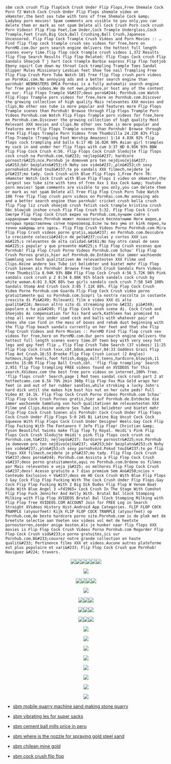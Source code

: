 
```
sbm cock crush flip flopCock Crush Under Flip Flops,Free Shemale Cock Porn f2 Watch Cock Crush Under Flip Flops shemale video on xHamster,the best sex tube with tons of free Shemale Cock &amp; Ladyboy porn movies! Spam comments are visible to you only,you can delete them or mark as not spam Delete all Cock Crush Porn cock crush Porn Videos! Flip Flop Feet,Cum Under,Cock Trample Underglass,Cock Trample,Feet Crush,Big Cock,Ball Crushing,Ball Crush,Japanese Uncensored. Flip Flop Cock Trample Crush Videos and Porn Movies :: … Find flip flop cock trample crush sex videos for free,here on PornMD.com.Our porn search engine delivers the hottest full length scenes every time.flip flop cock trample crush videos 1,372 Results flip flop Search Results flip flop Related: Flip flops Cock crush Flip Sandals Shoejob T j hart Cock trample Barbie express Flip flop footjob Ebony squirt Cum down my throat Cock trampling Trample Toes Sandal Slipper Mules Missionary Lesbian feet Shoe Toe nail Trampling Free Flip Flop Crush Porn Tube Watch 181 free flip flop crush porn videos on PornKai.com.No annoying ads and a better search engine than pornhub! WEBMASTERS DMCA Pornkai is a fully automatic search engine for free porn videos.We do not own,produce,or host any of the content on our. Flip Flops Trample V&#237;deos porn&#244; Pornhub.com Watch Flip Flops Trample porn videos for free,here on Pornhub.com.Discover the growing collection of high quality Mais relevantes XXX movies and clips.No other sex tube is more popular and features more Flip Flops Trample scenes than Pornhub! Browse through Flip Flops Trample Porn Videos Pornhub.com Watch Flip Flops Trample porn videos for free,here on Pornhub.com.Discover the growing collection of high quality Most Relevant XXX movies and clips.No other sex tube is more popular and features more Flip Flops Trample scenes than Pornhub! Browse through Free Flip Flops Trample Porn Videos from Thumbzilla 24.22K 83% Flip Flop Trample (Trampling Foot Worship Amazons) 1:14 4.83K 92% flip flops cock trampling and balls 6:17 HD 16.02K 90% Asian girl tramples my cock in and under her flip flops with cum 3:37 HD 8.95K 93% BBW Flip Flop Cock Crush 4:56. Flip Flops Cock Crush Sledujte flip flops cock crush na Pornhub.com,t&#233; nejlepš&#237; hardcore pornostr&#225;nce.Pornhub je domovem pro ten nejdivočejš&#237; v&#253;běr bezplatn&#253;ch Nohy sex vide&#237;,pln&#253;ch sexy pornohvězd.Pokud touž&#237;te po sandals XXX filmech,nejdete je př&#237;mo tady. Cock Crush with Blue Flip Flops 1,Free Porn 70: xHamster Watch Cock Crush with Blue Flip Flops 1 video on xHamster,the largest sex tube site with tons of free Xxx 1 Xxx Cock &amp; Youtube porn movies! Spam comments are visible to you only,you can delete them or mark as not spam Delete all Free Flip Flop Crush Porn Tube Watch 186 free flip flop crush porn videos on PornKai.com.No annoying ads and a better search engine than pornhub! cricket crush bella crush flip flop liz crush shoejob crush fetish cock trample kristina crush bbc blowjob inshoe crush Flip Flop Crush 5:32. Flip Flop Cock Crush Смотри Flip Flop Cock Crush видео на Pornhub.com,лучшем сайте с хардкорным порно.Pornhub может похвастаться бесплатными Ноги видео,в которых представлены сотни порнозвезд.Если ты без ума от kink порно,ты точно найдещь его здесь. Flip Flop Crush Videos Porno Pornhub.com Mira Flip Flop Crush videos porno gratis,aqu&#237; en Pornhub.com.Descubre la creciente colecci&#243;n de pel&#237;culas y cortos XXX Los m&#225;s relevantes de alta calidad.&#161;No hay otro canal de sexo m&#225;s popular y que presente m&#225;s Flip Flop Crush escenas que Pornhub! Flip Flop Crush Porno Videos Pornhub.com Schau' Flip Flop Crush Pornos gratis,hier auf Pornhub.de.Entdecke die immer wachsende Sammlung von hoch qualitativen Am relevantesten XXX Filme und Clips.Keine andere Sex Tube ist beliebter und bietet mehr Flip Flop Crush Szenen als Pornhub! Browse Free Cock Crush Sandals Porn Videos from Thumbzilla 8.94K 93% BBW Flip Flop Cock Crush 4:56 5.72K 96% Pink sandals cock crush p 2 8:34 6.86K 91% black sandals cock crush by white woman.6:01 3.92K 88% two girls sandals cock crush 7:58 549 100% Sandals Stomp And Crush Cock 3:05 7.11K 88%. Flip Flop Cock Crush Video Porno Pornhub.com Guarda Flip Flop Cock Crush video porno gratuitamente qui su Pornhub.com.Scopri la nostra raccolta in costante crescita di Pi&#249; Rilevanti film e video XXX di alta qualit&#224;.Nessun altro sito di streaming porno &#232; pi&#249; popolare e ha pi&#249; Flip Flop Cock Crush scene di. Cock Crush and Shoejobs As compensation for his hard work,Kathleen has promised to step all over his under used cock and balls with whatever pair of shoes she can find in the mass of boxes and rehab dust beginning with the flip flop beach sandals currently on her feet and that she Flip Flop Crush Videos and Porn Movies :: PornMD Find flip flop crush sex videos for free,here on PornMD.com.Our porn search engine delivers the hottest full length scenes every time.Of teen boy with very sexy hot legs and gay feet flip … Flip Flop Crush Tube Search (37 videos) 11:25 Flip Flop Cock Crush txxx,cbt,bdsm,amateur,04:33 Goddess Grazi Flip Flop Ant Crush.16:53 Brooke Flip Flop Crush Locust (2 Angles) hotmovs,high heels,foot fetish,doggy,milf,teens,hardcore,blowjob,11 months 15:06 Flip Flop Ball Crush,cbt. 'flip flop trampling' Search 2,951 flip flop trampling FREE videos found on XVIDEOS for this search.XVideos.com the best free porn videos on internet,100% free. 'flip flops crush' Search,page 1 Red toes sandal cock crush part 2 at hotfeetcams.com 6.5k 79% 2min 360p Flip Flop Fox Mia Gold wraps her feet in and out of her rubber sandles,while stroking a lucky John's hard dick until she makes him bust his nut on her cute peds! Full Video At 14.1k. Flip Flop Cock Crush Porno Videos Pornhub.com Schau' Flip Flop Cock Crush Pornos gratis,hier auf Pornhub.de.Entdecke die immer wachsende Sammlung von hoch qualitativen Am relevantesten XXX Filme und Clips.Keine andere Sex Tube ist beliebter und bietet mehr Flip Flop Cock Crush Szenen als Pornhub! Cock Crush Under Flip Flops Cock Crush Under Flip Flops 5:0 245 Bi Latino Big Uncut Cock Cock Squeeze With Flip Flops Cock Crush Under Designer Heels.Gay Cock Flip Flop Fucking With The Fontanero Y Jefe Flip Flop! Christian &amp; Tyson Beautiful twinks make flip flop Ty Royal. Heidi's Pink Flip Flops Cock Crush Sledujte Heidi's pink flip flops cock crush na Pornhub.com,t&#233; nejlepš&#237; hardcore pornostr&#225;nce.Pornhub je domovem pro ten nejdivočejš&#237; v&#253;běr bezplatn&#253;ch Nohy sex vide&#237;,pln&#253;ch sexy pornohvězd.Pokud touž&#237;te po flip flops XXX filmech,nejdete je př&#237;mo tady. Flip Flop Cock Crush V&#237;deos porn&#244; Pornhub.com Assista a Flip Flop Cock Crush v&#237;deos porno gratuitamente,aqui no Pornhub.com.Ordene os filmes por Mais relevantes e veja j&#225; os melhores Flip Flop Cock Crush v&#237;deos! Acesso gratuito a 7 dias premium Sem An&#250;ncios + Conteudo Exclusivo + V&#237;deos em HD Cock Crush With Blue Flip Flops 3 Gay Cock Flip Flop Fucking With The Cock Crush Under Flip Flops.Gay Cock Flip Flop Fucking With 2 Big Dik Dudes Flip Flop W Venom Boat Ride With Blue Angel 3 =fd1965= Cock Crush In The Stage With Cumshot Flip Flop Fuck Jennifer And Kelly With. Brutal Bal lCock Stomping Milking with Flip Flop XVIDEOS Brutal Bal lCock Stomping Milking with Flip Flop free XVIDEOS.COM ACCOUNT Join for FREE Log in Search Straight XVideos History Hist.Android App Categories. FLIP FLOP COCK TRAMPLE (atyourfeet) Kijk FLIP FLOP COCK TRAMPLE (atyourfeet) op Pornhub.com,de beste hardcore porno site.Pornhub.com is de plek met de breetste selectie aan Voeten sex videos vol met de heetste pornosterren,zonder enige kosten.Als je hunker naar flip flops XXX movies is Flip Flop Cock Crush Videos Porno Pornhub.com Regarder Flip Flop Cock Crush vid&#233;o porno gratuites,ici sur Pornhub.com.D&#233;couvrez notre grande collection en haute qualit&#233; Pertinence films XXX et videos.Aucune autres plateforme est plus populaire et vari&#233; Flip Flop Cock Crush que Pornhub! Naviguez &#224; travers. 
```

<div align="center">
  
<a rel="nofollow" href="https://m.shibang-china.com?f=github&k=sbm+cock+crush+flip+flop"><img src="https://static.shibang-china.com/en/l.png"></a><img src="https://static.shibang-china.com/en/hw.png"><a rel="nofollow" href="https://m.shibang-china.com/product/?f=github&k=sbm+cock+crush+flip+flop"><img src="https://static.shibang-china.com/en/p.png"></a><a rel="nofollow" href="https://m.shibang-china.com/cases/?f=github&k=sbm+cock+crush+flip+flop"><img src="https://static.shibang-china.com/en/c.png"></a><a rel="nofollow" href="https://m.shibang-china.com/news/?f=github&k=sbm+cock+crush+flip+flop"><img src="https://static.shibang-china.com/en/n.png"></a><a rel="nofollow" href="https://m.shibang-china.com?f=github&k=sbm+cock+crush+flip+flop"><img src="https://static.shibang-china.com/en/m.png"></a>

<a rel="nofollow" href="https://m.shibang-china.com/product/?f=github&k=sbm+cock+crush+flip+flop"><img src="https://static.shibang-china.com/en/b.jpg"></a>
  
<a rel="nofollow" href="https://m.shibang-china.com/solution-aggregate.html?f=github&k=sbm+cock+crush+flip+flop"><img src="https://static.shibang-china.com/en/a.jpg"></a><a rel="nofollow" href="https://m.shibang-china.com/solution-mine.html?f=github&k=sbm+cock+crush+flip+flop"><img src="https://static.shibang-china.com/en/m.jpg"></a><a rel="nofollow" href="https://m.shibang-china.com/solution-mill.html?f=github&k=sbm+cock+crush+flip+flop"><img src="https://static.shibang-china.com/en/g.jpg"></a><a rel="nofollow" href="https://m.shibang-china.com/solution-epc.html?f=github&k=sbm+cock+crush+flip+flop"><img src="https://static.shibang-china.com/en/e.jpg"></a>

<a rel="nofollow" href="https://m.shibang-china.com/product/?f=github&k=sbm+cock+crush+flip+flop"><img src="https://static.shibang-china.com/en/a-p.png"></a>

<a rel="nofollow" href="https://m.shibang-china.com/product/crusher/c6x.html?f=github&k=sbm+cock+crush+flip+flop"><img src="https://static.shibang-china.com/en/j.jpg"></a><a rel="nofollow" href="https://m.shibang-china.com/product/crusher/ci5x.html?f=github&k=sbm+cock+crush+flip+flop"><img src="https://static.shibang-china.com/en/i.jpg"></a><a rel="nofollow" href="https://m.shibang-china.com/product/crusher/hst.html?f=github&k=sbm+cock+crush+flip+flop"><img src="https://static.shibang-china.com/en/c.jpg"></a>

<a rel="nofollow" href="https://m.shibang-china.com/product/mill/mtw.html?f=github&k=sbm+cock+crush+flip+flop"><img src="https://static.shibang-china.com/en/mtw.jpg"></a><a rel="nofollow" href="https://m.shibang-china.com/product/mill/scm.html?f=github&k=sbm+cock+crush+flip+flop"><img src="https://static.shibang-china.com/en/scm.jpg"></a><a rel="nofollow" href="https://m.shibang-china.com/product/mill/lm.html?f=github&k=sbm+cock+crush+flip+flop"><img src="https://static.shibang-china.com/en/lm.jpg"></a>

<a rel="nofollow" href="https://m.shibang-china.com/product/sand/vsi6x.html?f=github&k=sbm+cock+crush+flip+flop"><img src="https://static.shibang-china.com/en/6x.jpg"></a><a rel="nofollow" href="https://m.shibang-china.com/product/sand/vu.html?f=github&k=sbm+cock+crush+flip+flop"><img src="https://static.shibang-china.com/en/vu.jpg"></a><a rel="nofollow" href="https://m.shibang-china.com/product/mobile/klun.html?f=github&k=sbm+cock+crush+flip+flop"><img src="https://static.shibang-china.com/en/k.jpg"></a>

<a rel="nofollow" href="https://m.shibang-china.com/cases/?f=github&k=sbm+cock+crush+flip+flop"><img src="https://static.shibang-china.com/en/case.png"></a>

<a rel="nofollow" href="https://m.shibang-china.com/cases/aggregate/202.html?f=github&k=sbm+cock+crush+flip+flop"><img src="https://static.shibang-china.com/en/c-1.jpg"></a>

<a rel="nofollow" href="https://m.shibang-china.com/cases/aggregate/203.html?f=github&k=sbm+cock+crush+flip+flop"><img src="https://static.shibang-china.com/en/c-2.jpg"></a>

<a rel="nofollow" href="https://m.shibang-china.com/cases/mill/123.html?f=github&k=sbm+cock+crush+flip+flop"><img src="https://static.shibang-china.com/en/c-3.jpg"></a>

<a rel="nofollow" href="https://m.shibang-china.com/contact_us.html?f=github&k=sbm+cock+crush+flip+flop"><img src="https://static.shibang-china.com/en/contact.png"></a>

<a rel="nofollow" href="https://swt.shibang-china.com/?f=github&k=sbm+cock+crush+flip+flop"><img src="https://static.shibang-china.com/en/chat.png"></a>

<a rel="nofollow" href="https://whatsapp.shibangsoft.com/WhatsApp.php?f=github&k=sbm+cock+crush+flip+flop"><img src="https://static.shibang-china.com/en/whatsapp.png"></a>

<a rel="nofollow" href="https://m.shibang-china.com/?f=github&k=sbm+cock+crush+flip+flop"><img src="https://static.shibang-china.com/en/website.png"></a>

</div>


* [sbm mobile quarry machine sand making stone quarry](sbm%20mobile%20quarry%20machine%20sand%20making%20stone%20quarry.md)

* [sbm vibrating les for super sacks](sbm%20vibrating%20les%20for%20super%20sacks.md)

* [sbm cement ball mills price in peru](sbm%20cement%20ball%20mills%20price%20in%20peru.md)

* [sbm where is the nozzle for spraying gold steel sand](sbm%20where%20is%20the%20nozzle%20for%20spraying%20gold%20steel%20sand.md)

* [sbm chilean mine gold](sbm%20chilean%20mine%20gold.md)

* [sbm cock crush flip flop](sbm%20cock%20crush%20flip%20flop.md)
